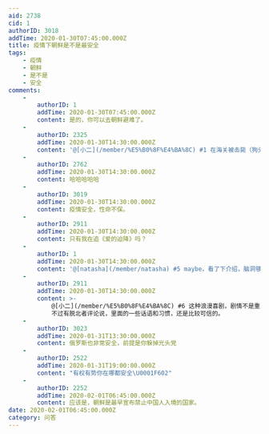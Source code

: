 ```yaml
---
aid: 2738
cid: 1
authorID: 3018
addTime: 2020-01-30T07:45:00.000Z
title: 疫情下朝鲜是不是最安全
tags:
    - 疫情
    - 朝鲜
    - 是不是
    - 安全
comments:
    -
        authorID: 1
        addTime: 2020-01-30T07:45:00.000Z
        content: 是的，你可以去朝鲜避难了。
    -
        authorID: 2325
        addTime: 2020-01-30T14:30:00.000Z
        content: '@[小二](/member/%E5%B0%8F%E4%BA%8C) #1 在海关被击毙（狗头）'
    -
        authorID: 2762
        addTime: 2020-01-30T14:30:00.000Z
        content: 哈哈哈哈哈
    -
        authorID: 3019
        addTime: 2020-01-30T14:30:00.000Z
        content: 疫情安全，性命不保。
    -
        authorID: 2911
        addTime: 2020-01-30T14:30:00.000Z
        content: 只有我在追《爱的迫降》吗？
    -
        authorID: 1
        addTime: 2020-01-30T14:30:00.000Z
        content: '@[natasha](/member/natasha) #5 maybe，看了下介绍，脑洞够大的。'
    -
        authorID: 2911
        addTime: 2020-01-30T14:30:00.000Z
        content: >-
            @[小二](/member/%E5%B0%8F%E4%BA%8C) #6 这种浪漫喜剧，剧情不是重点，主要是看颜的。
            不过有脱北者评论说，里面的一些话语和习惯，还是比较可信的。
    -
        authorID: 3023
        addTime: 2020-01-31T13:30:00.000Z
        content: 俄罗斯也非常安全，前提是你躲掉光头党
    -
        authorID: 2522
        addTime: 2020-01-31T19:00:00.000Z
        content: "有权有势你在哪都安全\U0001F602"
    -
        authorID: 2252
        addTime: 2020-02-01T06:45:00.000Z
        content: 应该是，朝鲜是最早宣布禁止中国人入境的国家。
date: 2020-02-01T06:45:00.000Z
category: 问答
---
```



